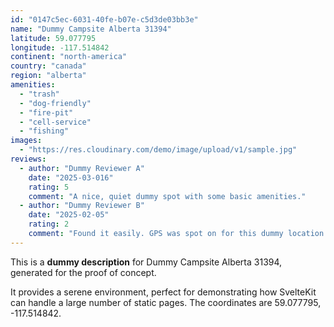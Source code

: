 ```yaml
---
id: "0147c5ec-6031-40fe-b07e-c5d3de03bb3e"
name: "Dummy Campsite Alberta 31394"
latitude: 59.077795
longitude: -117.514842
continent: "north-america"
country: "canada"
region: "alberta"
amenities:
  - "trash"
  - "dog-friendly"
  - "fire-pit"
  - "cell-service"
  - "fishing"
images:
  - "https://res.cloudinary.com/demo/image/upload/v1/sample.jpg"
reviews:
  - author: "Dummy Reviewer A"
    date: "2025-03-016"
    rating: 5
    comment: "A nice, quiet dummy spot with some basic amenities."
  - author: "Dummy Reviewer B"
    date: "2025-02-05"
    rating: 2
    comment: "Found it easily. GPS was spot on for this dummy location."
---
```


This is a **dummy description** for Dummy Campsite Alberta 31394, generated for the proof of concept.

It provides a serene environment, perfect for demonstrating how SvelteKit can handle a large number of static pages. The coordinates are 59.077795, -117.514842.
